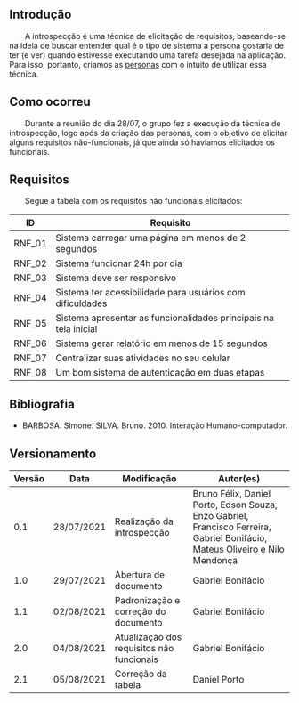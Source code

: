 ## Introdução
&emsp;&emsp;A introspecção é uma técnica de elicitação de requisitos, baseando-se na ideia de buscar entender qual é o tipo de sistema a persona gostaria de ter (e ver) quando estivesse executando uma tarefa desejada na aplicação. Para isso, portanto, criamos as <a href="../elicitacao/personas.md">personas</a> com o intuito de utilizar essa técnica.

## Como ocorreu

&emsp;&emsp;Durante a reunião do dia 28/07, o grupo fez a execução da técnica de introspecção, logo após da criação das personas, com o objetivo de elicitar alguns requisitos não-funcionais, já que ainda só haviamos elicitados os funcionais.


## Requisitos
&emsp;&emsp;Segue a tabela com os requisitos não funcionais elicitados:

|ID|Requisito|
|:-:|--|
|RNF_01|Sistema carregar uma página em menos de 2 segundos|
|RNF_02|Sistema funcionar 24h por dia|
|RNF_03|Sistema deve ser responsivo|
|RNF_04|Sistema ter acessibilidade para usuários com dificuldades|
|RNF_05|Sistema apresentar as funcionalidades principais na tela inicial|
|RNF_06|Sistema gerar relatório em menos de 15 segundos|
|RNF_07|Centralizar suas atividades no seu celular|
|RNF_08|Um bom sistema de autenticação em duas etapas|

## Bibliografia

- BARBOSA. Simone. SILVA. Bruno. 2010. Interação Humano-computador.

## Versionamento
| Versão | Data | Modificação | Autor(es) |
|--|--|--|--|
|0.1|28/07/2021| Realização da introspecção | Bruno Félix, Daniel Porto, Edson Souza, Enzo Gabriel, Francisco Ferreira, Gabriel Bonifácio, Mateus Oliveiro e Nilo Mendonça |
|1.0|29/07/2021| Abertura de documento | Gabriel Bonifácio |
|1.1|02/08/2021| Padronização e correção do documento | Gabriel Bonifácio |
|2.0|04/08/2021| Atualização dos requisitos não funcionais | Gabriel Bonifácio |
|2.1|05/08/2021| Correção da tabela | Daniel Porto |